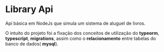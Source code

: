 # Library Api

Api básica em NodeJs que simula um sistema de aluguel de livros.

O intuito do projeto foi a fixação dos conceitos de utilização do **typeorm**, **typescript**, **migrations**, assim como o **relacionamento** entre tabelas do banco de dados( **mysql**).